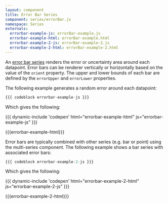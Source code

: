 ```yaml
---
layout: component
title: Error Bar Series
component: series/errorBar.js
namespace: Series
externals:
  errorbar-example-js: errorBar-example.js
  errorbar-example-html: errorBar-example.html
  errorbar-example-2-js: errorBar-example-2.js
  errorbar-example-2-html: errorBar-example-2.html
---
```


An [error bar series](http://en.wikipedia.org/wiki/Error_bar) renders the error or uncertainty area around each datapoint. Error bars can be renderer vertically or horizontally based on the value of the `orient` property. The upper and lower bounds of each bar are defined by the `errorUpper` and `errorLower` properties.

The following example generates a random error around each datapoint:

```js
{{{ codeblock errorbar-example-js }}}
```

Which gives the following:

{{{ dynamic-include 'codepen' html="errorbar-example-html" js="errorbar-example-js" }}}

{{{errorbar-example-html}}}
<script type="text/javascript">
{{{errorbar-example-js}}}
</script>

Error bars are typically combined with other series (e.g. bar or point) using the multi-series component. The following example shows a bar series with associated error bars:

```js
{{{ codeblock errorbar-example-2-js }}}
```

Which gives the following:

{{{ dynamic-include 'codepen' html="errorbar-example-2-html" js="errorbar-example-2-js" }}}

{{{errorbar-example-2-html}}}
<script type="text/javascript">
{{{errorbar-example-2-js}}}
</script>
